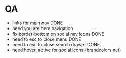 # QA

-   links for main nav DONE
-   need you are here navigation
-   fix border-bottom on social nav icons DONE
-   need to esc to close menu DONE
-   need to esc to close search drawer DONE
-   need hover, active for social icons (brandcolors.net)

